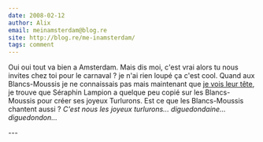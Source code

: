 ```yaml
---
date: 2008-02-12
author: Alix
email: meinamsterdam@blog.re
site: http://blog.re/me-inamsterdam/
tags: comment
---
```


<p>
Oui oui tout va bien a Amsterdam. Mais dis moi, c'est vrai alors tu nous invites chez toi pour le carnaval ? je n'ai rien loupé ça c'est cool. Quand aux Blancs-Moussis je ne connaissais pas mais maintenant que <a href="http://www.blanc-moussi.com/fr/05_agenda.html">je vois leur tête</a>, je trouve que Séraphin Lampion a quelque peu copié sur les Blancs-Moussis pour créer ses joyeux Turlurons. Est ce que les Blancs-Moussis chantent aussi ? <i>C'est nous les joyeux turlurons... diguedondaine... diguedondon...</i>

</p>
---